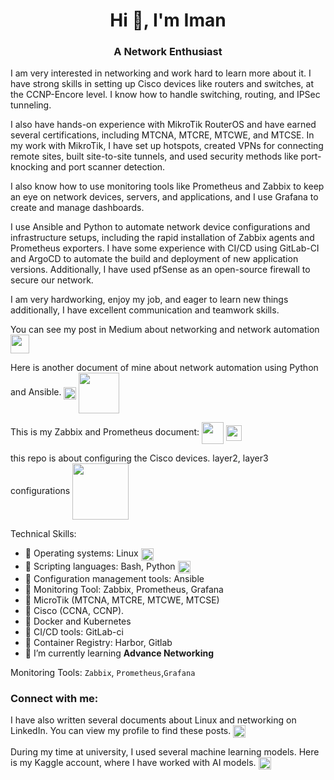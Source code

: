 <h1 align="center">Hi 👋, I'm Iman</h1>
<h3 align="center">A Network Enthusiast</h3>

<p align="left">
I am very interested in networking and work hard to learn more about it. I have strong skills in setting up Cisco devices like routers and switches, at the CCNP-Encore level. I know how to handle switching, routing, and IPSec tunneling.

I also have hands-on experience with MikroTik RouterOS and have earned several certifications, including MTCNA, MTCRE, MTCWE, and MTCSE. In my work with MikroTik, I have set up hotspots, created VPNs for connecting remote sites, built site-to-site tunnels, and used security methods like port-knocking and port scanner detection.

I also know how to use monitoring tools like Prometheus and Zabbix to keep an eye on network devices, servers, and applications, and I use Grafana to create and manage dashboards.

I use Ansible and Python to automate network device configurations and infrastructure setups, including the rapid installation of Zabbix agents and Prometheus exporters. I have some experience with CI/CD using GitLab-CI and ArgoCD to automate the build and deployment of new application versions. Additionally, I have used pfSense as an open-source firewall to secure our network.

I am very hardworking, enjoy my job, and eager to learn new things additionally, I have excellent communication and teamwork skills.

</p>

You can see my post in Medium about networking and network automation
<a href="https://medium.com/@imanjowkar99" target="blank"><img align="center" src="https://www.vectorlogo.zone/logos/medium/medium-tile.svg" height="30" width="30" /></a>

Here is another document of mine about network automation using Python and Ansible. 
<a href="https://github.com/ImanJowkar/python-for-network-automation" target="blank"><img align="center" src="https://upload.wikimedia.org/wikipedia/commons/archive/c/c3/20220821154536%21Python-logo-notext.svg" height="20" width="20" /></a>
<a href="https://github.com/ImanJowkar/python-for-network-automation/tree/main/5-ansible" target="blank"><img align="center" src="https://www.vectorlogo.zone/logos/ansible/ansible-ar21.svg" height="65" width="65" /></a>

This is my Zabbix and Prometheus document: 
<a href="https://github.com/ImanJowkar/zabbix" target="blank"><img align="center" src="https://www.vectorlogo.zone/logos/zabbix/zabbix-ar21.svg" height="35" width="35" /></a>
<a href="https://github.com/ImanJowkar/Prometheus" target="blank"><img align="center" src="https://www.vectorlogo.zone/logos/prometheusio/prometheusio-icon.svg" height="25" width="25" /></a>

this repo is about configuring the Cisco devices. layer2, layer3 configurations 
<a href="https://github.com/ImanJowkar/Network" target="blank"><img align="center" src="https://www.vectorlogo.zone/logos/cisco/cisco-ar21.svg" height="90" width="90" /></a>


Technical Skills:

- 🌱 Operating systems: Linux <a href="https://github.com/ImanJowkar/Linux-command/tree/master" target="blank"><img align="center" src="https://www.vectorlogo.zone/logos/linux/linux-icon.svg" height="20" width="20" /></a>
- 🌱 Scripting languages: Bash, Python <a href="https://github.com/ImanJowkar/bash" target="blank"><img align="center" src="https://www.vectorlogo.zone/logos/gnu_bash/gnu_bash-ar21.svg" height="20" width="20" /></a>
- 🌱 Configuration management tools: Ansible
- 🌱 Monitoring Tool: Zabbix, Prometheus, Grafana
- 🌱 MicroTik (MTCNA, MTCRE, MTCWE, MTCSE)
- 🌱 Cisco (CCNA, CCNP).
- 🌱 Docker and Kubernetes
- 🌱 CI/CD tools: GitLab-ci
- 🌱 Container Registry: Harbor, Gitlab
- 🌱 I’m currently learning **Advance Networking**



Monitoring Tools:
`Zabbix`, `Prometheus`,`Grafana` 


<h3 align="left">Connect with me:</h3>
<p align="left">

I have also written several documents about Linux and networking on LinkedIn. You can view my profile to find these posts.
<a href="https://www.linkedin.com/in/imanjowkar99/" target="blank"><img align="center" src="https://raw.githubusercontent.com/rahuldkjain/github-profile-readme-generator/master/src/images/icons/Social/linked-in-alt.svg" height="20" width="20" /></a>

During my time at university, I used several machine learning models. Here is my Kaggle account, where I have worked with AI models.
<a href="https://www.kaggle.com/imanjowkar" target="blank"><img align="center" src="https://raw.githubusercontent.com/rahuldkjain/github-profile-readme-generator/master/src/images/icons/Social/kaggle.svg" height="20" width="20" /></a>
